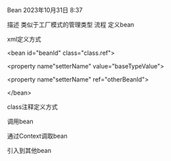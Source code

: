 Bean
2023年10月31日
8:37

描述
类似于工厂模式的管理类型
流程
定义bean

xml定义方式

\<bean id="beanId" class="class.ref"\>

\<property name"setterName" value="baseTypeValue"\>

\<property name"setterName" ref="otherBeanId"\>

\</bean\>

class注释定义方式

调用bean

通过Context调取bean

引入到其他bean

